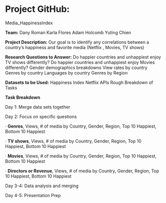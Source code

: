 # **Project GitHub:**

Media_HappinessIndex



**Team:**
Dany Roman 
Karla Flores 
Adam Holcomb
Yuting Chien



**Project Description:**
Our goal is to identify any correlations between a country’s happiness and favorite media (Netflix , Movies, TV shows)

**Research Questions to Answer:**
Do happier countries and unhappiest enjoy TV shows differently?
Do happier countries and unhappiest enjoy Movies differently?
Gender demographics breakdowns
View rates by country
Genres by country
Languages by country
Genres by Region

**Datasets to be Used:**
Happiness Index
Netflix APIs 
Rough Breakdown of Tasks



**Task Breakdown**

Day 1: Merge data sets together

Day 2: Focus on specific questions

·    **Genres**, Views, # of media by Country, Gender, Region, Top 10 Happiest, Bottom 10 Happiest

·    **TV shows**, Views, # of media by Country, Gender, Region, Top 10 Happiest, Bottom 10 Happiest

·    **Movies**, Views, # of media by Country, Gender, Region, Top 10 Happiest, Bottom 10 Happiest

·    **Directors or Revenue**, Views, # of media by Country, Gender, Region, Top 10 Happiest, Bottom 10 Happiest

Day 3-4: Data analysis and merging

Day 4-5: Presentation Prep